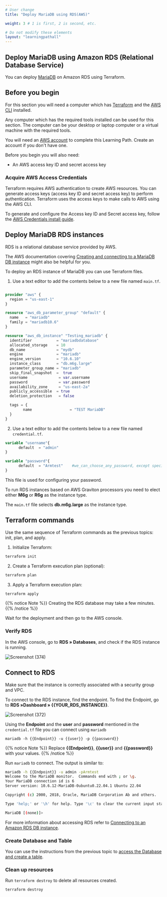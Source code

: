 ```yaml
---
# User change
title: "Deploy MariaDB using RDS(AWS)"

weight: 3 # 1 is first, 2 is second, etc.

# Do not modify these elements
layout: "learningpathall"
---
```


## Deploy MariaDB using Amazon RDS (Relational Database Service) 

You can deploy [MariaDB](https://mariadb.org/) on Amazon RDS using Terraform.

## Before you begin

For this section you will need a computer which has [Terraform](/install-guides/terraform/) and the [AWS CLI](/install-guides/aws-cli/) installed.

Any computer which has the required tools installed can be used for this section. The computer can be your desktop or laptop computer or a virtual machine with the required tools.

You will need an [AWS account](https://portal.aws.amazon.com/billing/signup?nc2=h_ct&src=default&redirect_url=https%3A%2F%2Faws.amazon.com%2Fregistration-confirmation#/start) to complete this Learning Path. Create an account if you don't have one.

Before you begin you will also need:
- An AWS access key ID and secret access key

### Acquire AWS Access Credentials

Terraform requires AWS authentication to create AWS resources. You can generate access keys (access key ID and secret access key) to perform authentication. Terraform uses the access keys to make calls to AWS using the AWS CLI. 

To generate and configure the Access key ID and Secret access key, follow the [AWS Credentials install guide](/install-guides/aws_access_keys).

## Deploy MariaDB RDS instances

RDS is a relational database service provided by AWS. 

The AWS documentation covering [Creating and connecting to a MariaDB DB instance](https://docs.aws.amazon.com/AmazonRDS/latest/UserGuide/CHAP_GettingStarted.CreatingConnecting.MariaDB.html) might also be helpful for you.

To deploy an RDS instance of MariaDB you can use Terraform files. 

1. Use a text editor to add the contents below to a new file named `main.tf`.

```terraform

provider "aws" {
  region = "us-east-1"
}

resource "aws_db_parameter_group" "default" {
  name   = "mariadb"
  family = "mariadb10.6"
}

resource "aws_db_instance" "Testing_mariadb" {
  identifier           = "mariadbdatabase"
  allocated_storage    = 10
  db_name              = "mydb"
  engine               = "mariadb"
  engine_version       = "10.6.10"
  instance_class       = "db.m6g.large"
  parameter_group_name = "mariadb"
  skip_final_snapshot  =  true
  username              = var.username
  password              = var.password
  availability_zone     = "us-east-2a"
  publicly_accessible  = true
  deletion_protection   = false

  tags = {
        name                 = "TEST MariaDB"
  }
}

```  

2. Use a text editor to add the contents below to a new file named `credential.tf`.

```terraform
variable "username"{
      default  = "admin"
}

variable "password"{
      default  = "Armtest"    #we_can_choose_any_password, except special_characters.
}

```

This file is used for configuring your password.  

To run RDS instances based on AWS Graviton processors you need to elect either **M6g** or **R6g** as the instance type.

The `main.tf` file selects **db.m6g.large** as the instance type. 

## Terraform commands

Use the same sequence of Terraform commands as the previous topics: init, plan, and apply. 

1. Initialize Terraform:

```bash
terraform init
```

2. Create a Terraform execution plan (optional):

```bash
terraform plan
```

3. Apply a Terraform execution plan:

```bash
terraform apply
```      

{{% notice Note %}}
Creating the RDS database may take a few minutes.
{{% /notice %}}
                                                                                                           
Wait for the deployment and then go to the AWS console. 

### Verify RDS

In the AWS console, go to **RDS » Databases**, and check if the RDS instance is running.  

![Screenshot (374)](https://user-images.githubusercontent.com/92315883/218340185-097c876e-2c3c-4630-adef-ac9b905c08ec.png)

## Connect to RDS 

Make sure that the instance is correctly associated with a security group and VPC. 

To connect to the RDS instance, find the endpoint. To find the Endpoint, go to **RDS »Dashboard » {{YOUR_RDS_INSTANCE}}**.

![Screenshot (372)](https://user-images.githubusercontent.com/92315883/218339661-0ac51c95-8789-42bc-962c-0b43fc64fb5b.png)

Using the **Endpoint** and the **user** and **password** mentioned in the `credential.tf` file you can connect using `mariadb`

```console
mariadb -h {{Endpoint}} -u {{user}} -p {{password}}
```
{{% notice Note %}} 
Replace **{{Endpoint}}**, **{{user}}** and **{{password}}** with your values.
{{% /notice %}}
                   

Run `mariadb` to connect. The output is similar to:

```bash { output_lines="2-15"}
mariadb -h {{Endpoint}} -u admin -pArmtest
Welcome to the MariaDB monitor.  Commands end with ; or \g.
Your MariaDB connection id is 6
Server version: 10.6.12-MariaDB-0ubuntu0.22.04.1 Ubuntu 22.04

Copyright (c) 2000, 2018, Oracle, MariaDB Corporation Ab and others.

Type 'help;' or '\h' for help. Type '\c' to clear the current input statement.

MariaDB [(none)]>
```

For more information about accessing RDS refer to [Connecting to an Amazon RDS DB instance](https://docs.aws.amazon.com/AmazonRDS/latest/UserGuide/CHAP_CommonTasks.Connect.html).

### Create Database and Table

You can use the instructions from the previous topic to [access the Database and create a table](/learning-paths/server-and-cloud/mariadb/ec2_deployment#access-database-and-create-table).

### Clean up resources

Run `terraform destroy` to delete all resources created.

```console
terraform destroy
```


